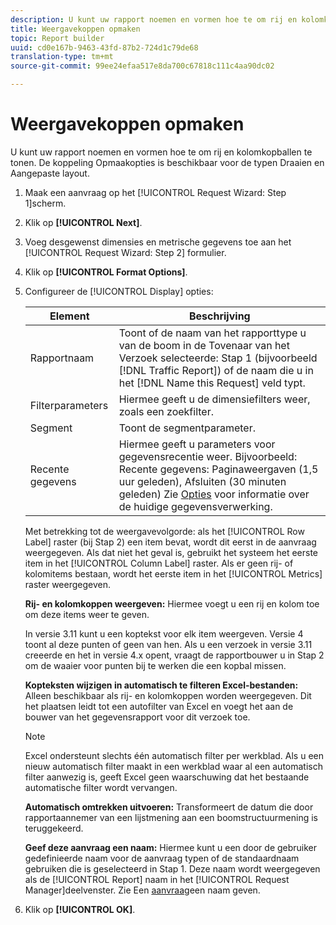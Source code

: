```yaml
---
description: U kunt uw rapport noemen en vormen hoe te om rij en kolomkopballen te tonen. De koppeling Opmaakopties is beschikbaar voor de typen Draaien en Aangepaste layout.
title: Weergavekoppen opmaken
topic: Report builder
uuid: cd0e167b-9463-43fd-87b2-724d1c79de68
translation-type: tm+mt
source-git-commit: 99ee24efaa517e8da700c67818c111c4aa90dc02

---
```



# Weergavekoppen opmaken

U kunt uw rapport noemen en vormen hoe te om rij en kolomkopballen te tonen. De koppeling Opmaakopties is beschikbaar voor de typen Draaien en Aangepaste layout.

1. Maak een aanvraag op het [!UICONTROL Request Wizard: Step 1]scherm.
1. Klik op **[!UICONTROL Next]**.
1. Voeg desgewenst dimensies en metrische gegevens toe aan het [!UICONTROL Request Wizard: Step 2] formulier.
1. Klik op **[!UICONTROL Format Options]**.
1. Configureer de [!UICONTROL Display] opties:

   | Element | Beschrijving |
   |--- |--- |
   | Rapportnaam | Toont of de naam van het rapporttype u van de boom in de Tovenaar van het Verzoek selecteerde: Stap 1 (bijvoorbeeld [!DNL Traffic Report]) of de naam die u in het [!DNL Name this Request] veld typt. |
   | Filterparameters | Hiermee geeft u de dimensiefilters weer, zoals een zoekfilter. |
   | Segment | Toont de segmentparameter. |
   | Recente gegevens | Hiermee geeft u parameters voor gegevensrecentie weer. Bijvoorbeeld:    Recente gegevens: Paginaweergaven (1,5 uur geleden), Afsluiten (30 minuten geleden) Zie [Opties](/help/analyze/report-builder/options.md) voor informatie over de huidige gegevensverwerking. |

   Met betrekking tot de weergavevolgorde: als het [!UICONTROL Row Label] raster (bij Stap 2) een item bevat, wordt dit eerst in de aanvraag weergegeven. Als dat niet het geval is, gebruikt het systeem het eerste item in het [!UICONTROL Column Label] raster. Als er geen rij- of kolomitems bestaan, wordt het eerste item in het [!UICONTROL Metrics] raster weergegeven.

   **Rij- en kolomkoppen weergeven:** Hiermee voegt u een rij en kolom toe om deze items weer te geven.

   In versie 3.11 kunt u een koptekst voor elk item weergeven. Versie 4 toont al deze punten of geen van hen. Als u een verzoek in versie 3.11 creeerde en het in versie 4.x opent, vraagt de rapportbouwer u in Stap 2 om de waaier voor punten bij te werken die een kopbal missen.

   **Kopteksten wijzigen in automatisch te filteren Excel-bestanden:** Alleen beschikbaar als rij- en kolomkoppen worden weergegeven. Dit het plaatsen leidt tot een autofilter van Excel en voegt het aan de bouwer van het gegevensrapport voor dit verzoek toe.

   >[!NOTE]
   >
   >Excel ondersteunt slechts één automatisch filter per werkblad. Als u een nieuw automatisch filter maakt in een werkblad waar al een automatisch filter aanwezig is, geeft Excel geen waarschuwing dat het bestaande automatische filter wordt vervangen.

   **Automatisch omtrekken uitvoeren:** Transformeert de datum die door rapportaannemer van een lijstmening aan een boomstructuurmening is teruggekeerd.

   **Geef deze aanvraag een naam:** Hiermee kunt u een door de gebruiker gedefinieerde naam voor de aanvraag typen of de standaardnaam gebruiken die is geselecteerd in Stap 1. Deze naam wordt weergegeven als de [!UICONTROL Report] naam in het [!UICONTROL Request Manager]deelvenster. Zie Een [aanvraag](/help/analyze/report-builder/layout/name-a-request.md)een naam geven.

1. Klik op **[!UICONTROL OK]**.
